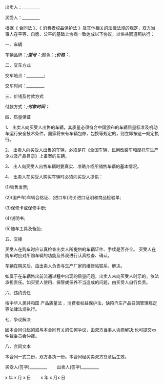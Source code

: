 
 


出卖人：_________


买受人：_________


根据《
合同法
》、《
消费者权益保护法
》及其他相关的法律法规的规定，双方当事人在平等、自愿、公平的基础上协商一致达成以下协议，以供共同遵照执行：


一、车辆


车辆品牌：_________;型号：_________;颜色：_________;价格：_________.


二、交车方式


交车地点：_________;


交车时间：_________.


三、价钱及付款方式


付款方式：_________;付款时间：_________.


四、质量保证


1、 出卖人向买受人出售的车辆，其质量必须符合中国颁布的车辆质量标准及机动车运行安全技术条件。国家将来有车辆包修，包换等规定的，则立即按这一规定执行。


2、 出卖人向买受人出售的车辆，必须是在《全国车辆、民用改装车和摩托车生产企业及产品目录》上备案的车辆。


3、 出人向买受人出售车辆时要真实、准确介绍所销售车辆的基本情况。


4、 出卖人在买受人购买车辆时必须向买受人提供：


(1)销售发票;


(2)(国产车)车辆合格证、(进口车)海关进口证明和商品检验单;


(3)保修卡或保修手册;


(4)说明书;


(5)随车工具及备胎;


五、交接


买受人在购车时应认真检查出卖人所提供的车辆证件、手续是否齐全。 买受人在购车时应对所购车辆的功能及外观进行认真检查、确认。


车辆在购买后，由出卖人负责与生产厂家的维修站联系、解决。


如属于在车辆售出前流通过程中出现的质量问题，出卖人未向买受人时示的，依法承担责任。如买受人使用、保管或保养不当造成的问题，由买受人自行负责。


六、违约责任


按中华人民共和国
产品质量法
，消费者权益保护法，缺陷汽车产品召回管理规定等法律法规执行。


七、争议解决


因本合同引起的或与本合同有关的任何争议，由双方当事人协商解决;也可提交xx仲裁委员会仲裁。


八、合同文本


本合同一式二份，双方各执一份。本合同经买卖双方签章后生效。


买受人(签字)_________ 　　出卖人(签字)_________


x 年 x 月 x 日 　　x 年 x 月x 日
 


 

 
 
 
 
 
  


  
 

  


  


  
 
 
 
 

